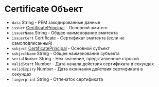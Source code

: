 # Certificate Объект

* `data` String - PEM закодированные данные
* `issuer` [CertificatePrincipal](certificate-principal.md) - Основной эмитент
* `issuerName` String - Общее наименование эмитента
* `issuerCert` Certificate - Сертификат эмитента (если не самоподписанный)
* `subject` [CertificatePrincipal](certificate-principal.md) - Основной субъект
* `subjectName` String - Общее наименование субъекта
* `serialNumber` String - Hex значение, представленное строкой
* `validStart` Number - Дата начала действия сертификата в секундах
* `validExpiry` Number - Дата окончания действия сертификата в секундах
* `fingerprint` String - Отпечаток сертификата